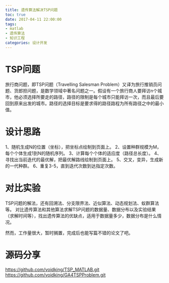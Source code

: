 ```yaml
---
title: 遗传算法解决TSP问题
toc: true
date: 2017-04-11 22:00:00
tags:
- matlab
- 遗传算法
- 知识工程
categories: 设计开发
---
```

# TSP问题
旅行商问题，即TSP问题（Travelling Salesman Problem）又译为旅行推销员问题、货郎担问题，是数学领域中著名问题之一。假设有一个旅行商人要拜访n个城市，他必须选择所要走的路径，路径的限制是每个城市只能拜访一次，而且最后要回到原来出发的城市。路径的选择目标是要求得的路径路程为所有路径之中的最小值。

<!--more-->

# 设计思路
1、随机生成N的位置（坐标），把坐标点绘制到页面上。
2、设置种群规模为M，每个个体生成1到N的随机序列。
3、计算每个个体的适应度（路径总长度）。
4、寻找出当前迭代的最优解，把最优解路线绘制到页面上。
5、交叉，变异，生成新的一代种群。
6、重复3-5，直到迭代次数到达指定次数。

# 对比实验
TSP问题的解法，还有回溯法、分支限界法、近似算法、动态规划法、蚁群算法等。
对比遗传算法和其他算法求解TSP问题的数据量、数据分布以及实验结果（求解时间等），找出遗传算法的优缺点，适用于数据量多少，数据分布是什么情况。

然而，工作量很大，暂时搁置，完成后也能写篇不错的论文了吧。

# 源码分享
https://github.com/voidking/TSP_MATLAB.git
https://github.com/voidking/GA4TSPProblem.git




